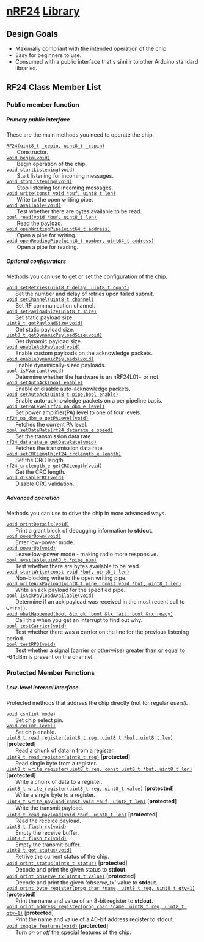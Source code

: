 # [nRF24](https://www.nordicsemi.com/files/Product/data_sheet/nRF24L01_Product_Specification_v2_0.pdf) [Library](https://www.github.com/maniacbug/RF24/) 
## Design Goals 

* Maximally compliant with the intended operation of the chip 
* Easy for beginners to use.  
* Consumed with a public interface that's similir to other Arduino standard libraries.

## RF24 Class Member List

### Public member function

##### Primary public interface

These are the main methods you need to operate the chip.  

[`RF24(uint8_t _cepin, uint8_t _cspin)`][1]  
&nbsp;&nbsp;&nbsp;&nbsp;&nbsp;&nbsp;&nbsp;Constructor.  
[`void begin(void)`][1]  
&nbsp;&nbsp;&nbsp;&nbsp;&nbsp;&nbsp;&nbsp;Begin operation of the chip.  
[`void startListening(void)`][1]  
&nbsp;&nbsp;&nbsp;&nbsp;&nbsp;&nbsp;&nbsp;Start listening for incoming messages.  
[`void stopListening(void)`][1]  
&nbsp;&nbsp;&nbsp;&nbsp;&nbsp;&nbsp;&nbsp;Stop listening for incoming messages.  
[`void write(const void *buf, uint8_t len)`][1]  
&nbsp;&nbsp;&nbsp;&nbsp;&nbsp;&nbsp;&nbsp;Write to the open writing pipe.  
[`void available(void)`][1]  
&nbsp;&nbsp;&nbsp;&nbsp;&nbsp;&nbsp;&nbsp;Test whether there are bytes available to be read.  
[`bool read(void *buf, uint8_t len)`][1]  
&nbsp;&nbsp;&nbsp;&nbsp;&nbsp;&nbsp;&nbsp;Read the payload.  
[`void openWritingPipe(uint64_t address)`][1]  
&nbsp;&nbsp;&nbsp;&nbsp;&nbsp;&nbsp;&nbsp;Open a pipe for writing.  
[`void openReadingPipe(uint8_t number, uint64_t address)`][1]  
&nbsp;&nbsp;&nbsp;&nbsp;&nbsp;&nbsp;&nbsp;Open a pipe for reading.  

##### Optional configurators

Methods you can use to get or set the configuration of the chip.  

[`void setRetries(uint8_t delay, uint8_t count)`][1]  
&nbsp;&nbsp;&nbsp;&nbsp;&nbsp;&nbsp;Set the number and delay of retries upon failed submit.  
[`void setChannel(uint8_t channel)`][1]  
&nbsp;&nbsp;&nbsp;&nbsp;&nbsp;&nbsp;Set RF communication channel.  
[`void setPayloadSize(uint8_t size)`][1]  
&nbsp;&nbsp;&nbsp;&nbsp;&nbsp;&nbsp;Set static payload size.  
[`uint8_t getPayloadSize(void)`][1]  
&nbsp;&nbsp;&nbsp;&nbsp;&nbsp;&nbsp;Get static payload size.  
[`uint8_t getDynamicPayloadSize(void)`][1]  
&nbsp;&nbsp;&nbsp;&nbsp;&nbsp;&nbsp;Get dynamic payload size.  
[`void enableAckPaylaod(void)`][1]  
&nbsp;&nbsp;&nbsp;&nbsp;&nbsp;&nbsp;Enable custom payloads on the acknowledge packets.  
[`void enableDynamicPayloads(void)`][1]  
&nbsp;&nbsp;&nbsp;&nbsp;&nbsp;&nbsp;Enable dynamically-sized payloads.  
[`bool isPVariant(void)`][1]  
&nbsp;&nbsp;&nbsp;&nbsp;&nbsp;&nbsp;Determine whether the hardware is an nRF24L01+ or not.  
[`void setAutoAck(bool enable)`][1]  
&nbsp;&nbsp;&nbsp;&nbsp;&nbsp;&nbsp;Enable or disable auto-acknowledge packets.  
[`void setAutoAck(uint8_t pipe,bool enable)`][1]  
&nbsp;&nbsp;&nbsp;&nbsp;&nbsp;&nbsp;Enable auto-acknowledge packets on a per pipeline basis.  
[`void setPALevel(rf24_pa_dbm_e level)`][1]  
&nbsp;&nbsp;&nbsp;&nbsp;&nbsp;&nbsp;Set power amplifier(PA) level to one of four levels.  
[`rf24_pa_dbm_e getPALevel(void)`][1]  
&nbsp;&nbsp;&nbsp;&nbsp;&nbsp;&nbsp;Fetches the current PA level.  
[`bool setDataRate(rf24_datarate_e speed)`][1]  
&nbsp;&nbsp;&nbsp;&nbsp;&nbsp;&nbsp;Set the transmission data rate.  
[`rf24_datarate_e getDataRate(void)`][1]  
&nbsp;&nbsp;&nbsp;&nbsp;&nbsp;&nbsp;Fetches the transmission data rate.  
[`void setCRCLength(rf24_crclength_e length)`][1]  
&nbsp;&nbsp;&nbsp;&nbsp;&nbsp;&nbsp;Set the CRC length.  
[`rf24_crclength_e getCRCLength(void)`][1]  
&nbsp;&nbsp;&nbsp;&nbsp;&nbsp;&nbsp;Get the CRC length.  
[`void disableCRC(void)`][1]  
&nbsp;&nbsp;&nbsp;&nbsp;&nbsp;&nbsp;Disable CRC validation.  

##### Advanced operation

Methods you can use to drive the chip in more advanced ways.  

[`void printDetails(void)`][1]  
&nbsp;&nbsp;&nbsp;&nbsp;&nbsp;&nbsp;Print a giant block of debugging information to **stdout**.  
[`void powerDown(void)`][1]  
&nbsp;&nbsp;&nbsp;&nbsp;&nbsp;&nbsp;Enter low-power mode.  
[`void powerUp(void)`][1]  
&nbsp;&nbsp;&nbsp;&nbsp;&nbsp;&nbsp;Leave low-power mode - making radio more responsive.  
[`bool available(uint8_t *pipe_num)`][1]  
&nbsp;&nbsp;&nbsp;&nbsp;&nbsp;&nbsp;Test whether there are bytes available to be read.  
[`void startWrite(const void *buf, uint8_t len)`][1]  
&nbsp;&nbsp;&nbsp;&nbsp;&nbsp;&nbsp;Non-blocking write to the open writing pipe.  
[`void writeAckPayload(uint8_t pipe, const void *buf, uint8_t len)`][1]  
&nbsp;&nbsp;&nbsp;&nbsp;&nbsp;&nbsp;Write an ack payload for the specified pipe.  
[`bool isAckPayloadAvailable(void)`][1]  
&nbsp;&nbsp;&nbsp;&nbsp;&nbsp;&nbsp;Determine if an ack payload was received in the most recent call to `write()`.  
[`void whatHappened(bool &tx_ok, bool &tx_fail, bool &rx_ready)`][1]  
&nbsp;&nbsp;&nbsp;&nbsp;&nbsp;&nbsp;Call this when you get an interrupt to find out why.  
[`bool testCarrier(void)`][1]  
&nbsp;&nbsp;&nbsp;&nbsp;&nbsp;&nbsp;Test whether there was a carrier on the line for the previous listening period.  
[`bool testRPD(void)`][1]  
&nbsp;&nbsp;&nbsp;&nbsp;&nbsp;&nbsp;Test whether a signal (carrier or otherwise) greater than or equal to -64dBm is present on the channel.  

### Protected Member Functions  

##### Low-level internal interface.  

Protected methods that address the chip directly (not for regular users).  

[`void csn(int mode)`][1]  
&nbsp;&nbsp;&nbsp;&nbsp;&nbsp;&nbsp;Set chip select pin.  
[`void ce(int level)`][1]  
&nbsp;&nbsp;&nbsp;&nbsp;&nbsp;&nbsp;Set chip enable.  
[`uint8_t read_register(uint8_t reg, uint8_t *buf, uint8_t len)`][1] [**protected**]  
&nbsp;&nbsp;&nbsp;&nbsp;&nbsp;&nbsp;Read a chunk of data in from a register.  
[`uint8_t read_register(uint8_t reg)`][1] [**protected**]  
&nbsp;&nbsp;&nbsp;&nbsp;&nbsp;&nbsp;Read single byte from a register.  
[`uint8_t write_register(uint8_t reg, const uint8_t *buf, uint8_t len)`][1] [**protected**]  
&nbsp;&nbsp;&nbsp;&nbsp;&nbsp;&nbsp;Write a chunk of data to a register.  
[`uint8_t write_register(uint8_t reg, uint8_t value)`][1] [**protected**]  
&nbsp;&nbsp;&nbsp;&nbsp;&nbsp;&nbsp;Write a single byte to a register.  
[`uint8_t write_payload(const void *buf, uint8_t len)`][1] [**protected**]  
&nbsp;&nbsp;&nbsp;&nbsp;&nbsp;&nbsp;Write the transmit payload.  
[`uint8_t read_payload(void *buf, uint8_t len)`][1] [**protected**]  
&nbsp;&nbsp;&nbsp;&nbsp;&nbsp;&nbsp;Read the receice payload.  
[`uint8_t flush_rx(void)`][1]  
&nbsp;&nbsp;&nbsp;&nbsp;&nbsp;&nbsp;Empty the receive buffer.  
[`uint8_t flush_tx(void)`][1]  
&nbsp;&nbsp;&nbsp;&nbsp;&nbsp;&nbsp;Empty the transmit buffer.  
[`uint8_t get_status(void)`][1]  
&nbsp;&nbsp;&nbsp;&nbsp;&nbsp;&nbsp;Retrive the current status of the chip.  
[`void print_status(uint8_t status)`][1] [**protected**]  
&nbsp;&nbsp;&nbsp;&nbsp;&nbsp;&nbsp;Decode and print the given status to **stdout**.  
[`void print_observe_tx(uint8_t value)`][1] [**protected**]  
&nbsp;&nbsp;&nbsp;&nbsp;&nbsp;&nbsp;Decode and print the given *'observe_tx'* value to **stdout**.  
[`void print_byte_register(prog_char *name, uint8_t reg, uint8_t qty=1)`][1] [**protected**]  
&nbsp;&nbsp;&nbsp;&nbsp;&nbsp;&nbsp;Print the name and value of an 8-bit register to **stdout**.  
[`void print_address_register(prog_char *name, uint8_t reg, uint8_t qty=1)`][1] [**protected**]  
&nbsp;&nbsp;&nbsp;&nbsp;&nbsp;&nbsp;Print the name and value of a 40-bit address register to stdout.  
[`void toggle_features(void)`][1] [**protected**]  
&nbsp;&nbsp;&nbsp;&nbsp;&nbsp;&nbsp;Turn *on* or *off* the special features of the chip.  

[1]: https://maniacbug.github.io/RF24/classRF24.html


